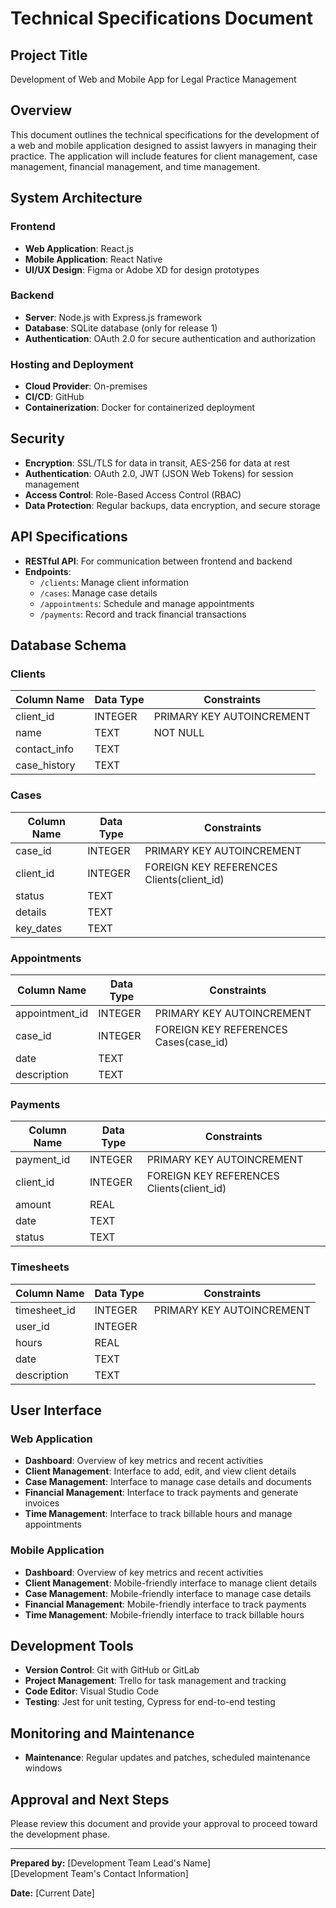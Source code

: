 # Technical Specifications Document

## Project Title
Development of Web and Mobile App for Legal Practice Management

## Overview
This document outlines the technical specifications for the development of a web and mobile application designed to assist lawyers in managing their practice. The application will include features for client management, case management, financial management, and time management.

## System Architecture
### Frontend
- **Web Application**: React.js
- **Mobile Application**: React Native
- **UI/UX Design**: Figma or Adobe XD for design prototypes

### Backend
- **Server**: Node.js with Express.js framework
- **Database**: SQLite database (only for release 1)
- **Authentication**: OAuth 2.0 for secure authentication and authorization

### Hosting and Deployment
- **Cloud Provider**: On-premises
- **CI/CD**: GitHub
- **Containerization**: Docker for containerized deployment

## Security
- **Encryption**: SSL/TLS for data in transit, AES-256 for data at rest
- **Authentication**: OAuth 2.0, JWT (JSON Web Tokens) for session management
- **Access Control**: Role-Based Access Control (RBAC)
- **Data Protection**: Regular backups, data encryption, and secure storage

## API Specifications
- **RESTful API**: For communication between frontend and backend
- **Endpoints**:
  - `/clients`: Manage client information
  - `/cases`: Manage case details
  - `/appointments`: Schedule and manage appointments
  - `/payments`: Record and track financial transactions

## Database Schema
### Clients
| Column Name  | Data Type | Constraints         |
|--------------|-----------|---------------------|
| client_id    | INTEGER   | PRIMARY KEY AUTOINCREMENT |
| name         | TEXT      | NOT NULL            |
| contact_info | TEXT      |                     |
| case_history | TEXT      |                     |

### Cases
| Column Name  | Data Type | Constraints         |
|--------------|-----------|---------------------|
| case_id      | INTEGER   | PRIMARY KEY AUTOINCREMENT |
| client_id    | INTEGER   | FOREIGN KEY REFERENCES Clients(client_id) |
| status       | TEXT      |                     |
| details      | TEXT      |                     |
| key_dates    | TEXT      |                     |

### Appointments
| Column Name    | Data Type | Constraints         |
|----------------|-----------|---------------------|
| appointment_id | INTEGER   | PRIMARY KEY AUTOINCREMENT |
| case_id        | INTEGER   | FOREIGN KEY REFERENCES Cases(case_id) |
| date           | TEXT      |                     |
| description    | TEXT      |                     |

### Payments
| Column Name  | Data Type | Constraints         |
|--------------|-----------|---------------------|
| payment_id   | INTEGER   | PRIMARY KEY AUTOINCREMENT |
| client_id    | INTEGER   | FOREIGN KEY REFERENCES Clients(client_id) |
| amount       | REAL      |                     |
| date         | TEXT      |                     |
| status       | TEXT      |                     |

### Timesheets
| Column Name  | Data Type | Constraints         |
|--------------|-----------|---------------------|
| timesheet_id | INTEGER   | PRIMARY KEY AUTOINCREMENT |
| user_id      | INTEGER   |                     |
| hours        | REAL      |                     |
| date         | TEXT      |                     |
| description  | TEXT      |                     |

## User Interface
### Web Application
- **Dashboard**: Overview of key metrics and recent activities
- **Client Management**: Interface to add, edit, and view client details
- **Case Management**: Interface to manage case details and documents
- **Financial Management**: Interface to track payments and generate invoices
- **Time Management**: Interface to track billable hours and manage appointments

### Mobile Application
- **Dashboard**: Overview of key metrics and recent activities
- **Client Management**: Mobile-friendly interface to manage client details
- **Case Management**: Mobile-friendly interface to manage case details
- **Financial Management**: Mobile-friendly interface to track payments
- **Time Management**: Mobile-friendly interface to track billable hours

## Development Tools
- **Version Control**: Git with GitHub or GitLab
- **Project Management**: Trello for task management and tracking
- **Code Editor**: Visual Studio Code
- **Testing**: Jest for unit testing, Cypress for end-to-end testing

## Monitoring and Maintenance
- **Maintenance**: Regular updates and patches, scheduled maintenance windows

## Approval and Next Steps
Please review this document and provide your approval to proceed toward the development phase.

---

**Prepared by:**
[Development Team Lead's Name]  
[Development Team's Contact Information]

**Date:**
[Current Date]
